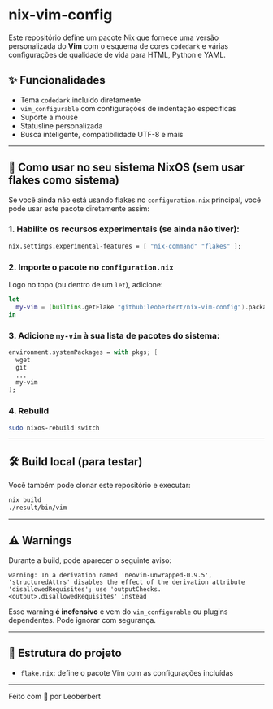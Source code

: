 # nix-vim-config

Este repositório define um pacote Nix que fornece uma versão personalizada do **Vim** com o esquema de cores `codedark` e várias configurações de qualidade de vida para HTML, Python e YAML.

## ✨ Funcionalidades

- Tema `codedark` incluído diretamente
- `vim_configurable` com configurações de indentação específicas
- Suporte a mouse
- Statusline personalizada
- Busca inteligente, compatibilidade UTF-8 e mais

---

## 🚀 Como usar no seu sistema NixOS (sem usar flakes como sistema)

Se você ainda não está usando flakes no `configuration.nix` principal, você pode usar este pacote diretamente assim:

### 1. Habilite os recursos experimentais (se ainda não tiver):

```nix
nix.settings.experimental-features = [ "nix-command" "flakes" ];
```

### 2. Importe o pacote no `configuration.nix`

Logo no topo (ou dentro de um `let`), adicione:

```nix
let
  my-vim = (builtins.getFlake "github:leoberbert/nix-vim-config").packages.${pkgs.system}.default;
in
```

### 3. Adicione `my-vim` à sua lista de pacotes do sistema:

```nix
environment.systemPackages = with pkgs; [
  wget
  git
  ...
  my-vim
];
```

### 4. Rebuild

```bash
sudo nixos-rebuild switch
```

---

## 🛠️ Build local (para testar)

Você também pode clonar este repositório e executar:

```bash
nix build
./result/bin/vim
```

---

## ⚠️ Warnings

Durante a build, pode aparecer o seguinte aviso:

```
warning: In a derivation named 'neovim-unwrapped-0.9.5', 'structuredAttrs' disables the effect of the derivation attribute 'disallowedRequisites'; use 'outputChecks.<output>.disallowedRequisites' instead
```

Esse warning **é inofensivo** e vem do `vim_configurable` ou plugins dependentes. Pode ignorar com segurança.

---

## 📁 Estrutura do projeto

- `flake.nix`: define o pacote Vim com as configurações incluídas

---

Feito com 💙 por Leoberbert

